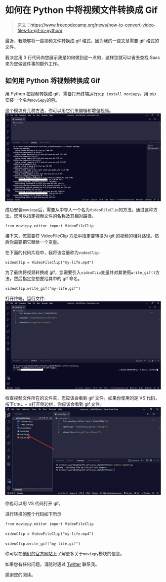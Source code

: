 # 如何在 Python 中将视频文件转换成 Gif

> 原文：<https://www.freecodecamp.org/news/how-to-convert-video-files-to-gif-in-python/>

最近，我能够将一些视频文件转换成 gif 格式，因为我的一些文章需要 gif 格式的文件。

我决定用 3 行代码向您展示我是如何做到这一点的，这样您就可以省去查找 Saas 来为您做这件事的额外工作。

## 如何用 Python 将视频转换成 Gif

用 Python 把视频转换成 gif，需要打开终端运行`pip install moviepy`，用 pip 安装一个名为`moviepy`的包。

这个模块有几种方法，你可以用它们来编辑和增强视频。
![ss1-3](img/cb196aa88319c6dc18310929320655a7.png)

成功安装`moviepy`后，需要从中导入一个名为`VideoFileClip`的方法。通过这种方法，您可以指定视频文件的名称及其相对路径。

```
from moviepy.editor import VideoFileClip 
```

接下来，您需要在 VideoFileClip 方法中指定要转换为 gif 的视频的相对路径。然后你需要把它赋给一个变量。

在下面的代码片段中，我将该变量称为`videoClip`:

```
videoClip = VideoFileClip("my-life.mp4") 
```

为了最终将视频转换成 gif，您需要引入`videoClip`变量并对其使用`write_gif()`方法，然后指定您想要给其中的 gif 命名。

```
videoClip.write_gif("my-life.gif") 
```

打开终端，运行文件:
![ss2-1](img/acca197b2dec0a6254daddf816d72bcf.png)

检查视频文件所在的文件夹，您应该会看到 gif 文件。如果你使用的是 VS 代码，按下`CTRL + B`打开侧边栏，你应该会看到 gif 文件。
![ss3-1](img/ade1a4ea00dba27e120dff1d68656a1b.png)

你也可以用 VS 代码打开 gif。

进行转换的整个代码如下所示:

```
from moviepy.editor import VideoFileClip

videoClip = VideoFileClip("my-life.mp4")

videoClip.write_gif("my-life.gif") 
```

你可以在[他们的官方网站](https://zulko.github.io/moviepy/)上了解更多关于`moviepy`模块的信息。

如果您有任何问题，请随时通过 [Twitter](https://twitter.com/Ksound22) 联系我。

感谢您的阅读。
